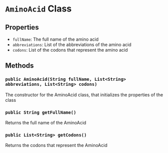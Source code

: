 # `AminoAcid` Class

## Properties
- `fullName`: The full name of the amino acid
- `abbreviations`: List of the abbreviations of the amino acid
- `codons`: List of the codons that represent the amino acid

## Methods

### `public AminoAcid(String fullName, List<String> abbreviations, List<String> codons)`
The constructor for the AminoAcid class, that initializes the properties of the class

### `public String getFullName()`
Returns the full name of the AminoAcid

### `public List<String> getCodons()`
Returns the codons that represent the AminoAcid
